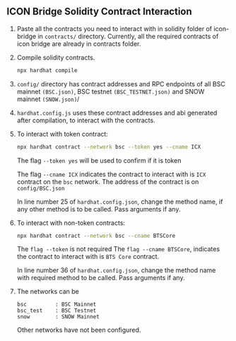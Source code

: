 ## ICON Bridge Solidity Contract Interaction 


1. Paste all the contracts you need to interact with in solidity folder of icon-bridge in `contracts/` directory. Currently, all the required contracts of icon bridge are already in contracts folder.

2. Compile solidity contracts.
	```sh
	npx hardhat compile
	```

3. `config/` directory has contract addresses and RPC endpoints of all BSC mainnet `(BSC.json)`, BSC testnet `(BSC_TESTNET.json)` and SNOW mainnet `(SNOW.json)`/

4. `hardhat.config.js` uses these contract addresses and abi generated after compilation, to interact with the contracts.

5. To interact with token contract:
	```sh
	npx hardhat contract --network bsc --token yes --cname ICX
	```
	
	The flag `--token yes` will be used to confirm if it is token<p>
	The flag `--cname ICX` indicates the contract to interact with is `ICX` contract on the `bsc` network. The address of the contract is on `config/BSC.json`

	In line number 25 of `hardhat.config.json`, change the method name, if any other method is to be called. Pass arguments if any.

6. To interact with non-token contracts:
	```sh
	npx hardhat contract --network bsc --cname BTSCore
	```
	The `flag --token` is not required
	The `flag --cname BTSCore`, indicates the contract to interact with is `BTS Core` contract.

	In line number 36 of `hardhat.config.json`, change the method name with required method to be called. Pass arguments if any.

7. The networks can be
	```
	bsc 		: BSC Mainnet
	bsc_test	: BSC Testnet
	snow		: SNOW Mainnet
	```
	Other networks have not been configured.